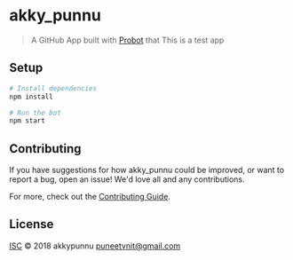 # akky_punnu

> A GitHub App built with [Probot](https://github.com/probot/probot) that This is a test app

## Setup

```sh
# Install dependencies
npm install

# Run the bot
npm start
```

## Contributing

If you have suggestions for how akky_punnu could be improved, or want to report a bug, open an issue! We'd love all and any contributions.

For more, check out the [Contributing Guide](CONTRIBUTING.md).

## License

[ISC](LICENSE) © 2018 akkypunnu <puneetvnit@gmail.com>
